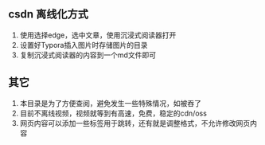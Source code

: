 ## csdn 离线化方式
1. 使用选择edge，选中文章，使用沉浸式阅读器打开
2. 设置好Typora插入图片时存储图片的目录
3. 复制沉浸式阅读器的内容到一个md文件即可

## 其它
1. 本目录是为了方便查阅，避免发生一些特殊情况，如被吞了
2. 目前不离线视频，视频就等到有高速，免费，稳定的cdn/oss
3. 网页内容可以添加一些标签用于跳转，还有就是调整格式，不允许修改网页内容